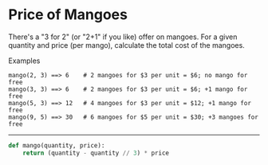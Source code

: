 # Price of Mangoes

There's a "3 for 2" (or "2+1" if you like) offer on mangoes. For a given quantity and price (per mango), calculate the total cost of the mangoes.

Examples
```
mango(2, 3) ==> 6    # 2 mangoes for $3 per unit = $6; no mango for free
mango(3, 3) ==> 6    # 2 mangoes for $3 per unit = $6; +1 mango for free
mango(5, 3) ==> 12   # 4 mangoes for $3 per unit = $12; +1 mango for free
mango(9, 5) ==> 30   # 6 mangoes for $5 per unit = $30; +3 mangoes for free
```

---

```py
def mango(quantity, price):
    return (quantity - quantity // 3) * price
```
